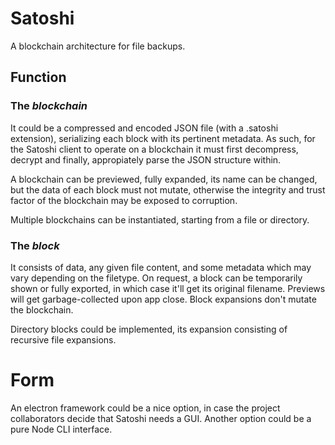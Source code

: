 # **Satoshi**

A blockchain architecture for file backups.


## Function

### The _blockchain_

It could be a compressed and encoded JSON file (with a .satoshi extension), serializing each block with its pertinent metadata. As such, for the Satoshi client to operate on a blockchain it must first decompress, decrypt and finally, appropiately parse the JSON structure within.

A blockchain can be previewed, fully expanded, its name can be changed, but the data of each block must not mutate, otherwise the integrity and trust factor of the blockchain may be exposed to corruption.

Multiple blockchains can be instantiated, starting from a file or directory.


### The _block_

It consists of data, any given file content, and some metadata which may vary depending on the filetype. On request, a block can be temporarily shown or fully exported, in which case it'll get its original filename. Previews will get garbage-collected upon app close. Block expansions don't mutate the blockchain.

Directory blocks could be implemented, its expansion consisting of recursive file expansions.


# Form

An electron framework could be a nice option, in case the project collaborators decide that Satoshi needs a GUI. Another option could be a pure Node CLI interface.


